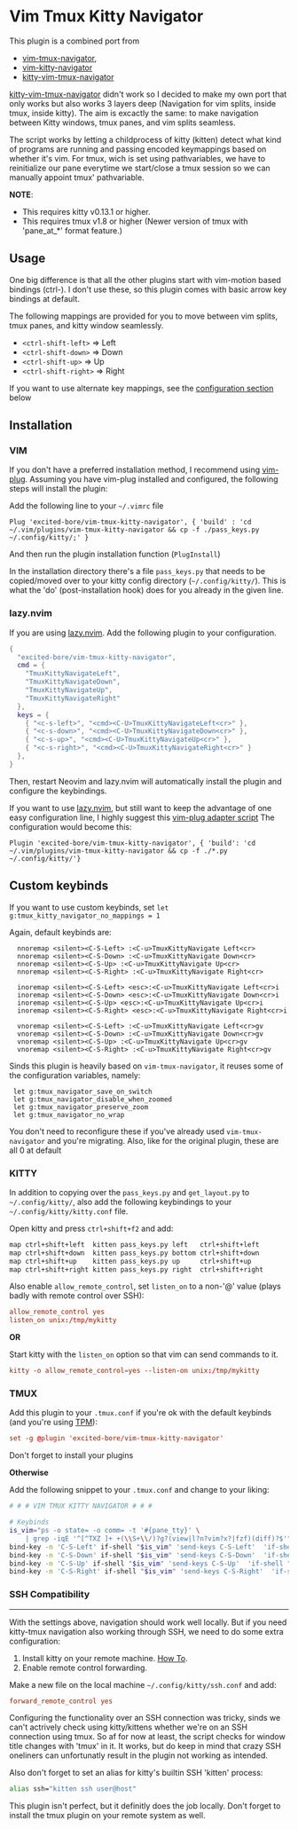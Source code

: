 Vim Tmux Kitty Navigator
==================

This plugin is a combined port from
- [vim-tmux-navigator](https://github.com/knubie/vim-kitty-navigator), 
- [vim-kitty-navigator](https://github.com/knubie/vim-kitty-navigator)
- [kitty-vim-tmux-navigator](https://github.com/knubie/vim-kitty-navigator)

[kitty-vim-tmux-navigator](https://github.com/knubie/vim-kitty-navigator) didn't work so I decided to make my own port that only works but also works 3 layers deep (Navigation for vim splits, inside tmux, inside kitty). 
The aim is excactly the same: to make navigation between Kitty windows, tmux panes, and vim splits seamless. 

The script works by letting a childprocess of kitty (kitten) detect what kind of programs are running and passing encoded keymappings based on whether it's vim. 
For tmux, wich is set using pathvariables, we have to reinitialize our pane everytime we start/close a tmux session so we can manually appoint tmux' pathvariable.


**NOTE**:
- This requires kitty v0.13.1 or higher.
- This requires tmux v1.8 or higher (Newer version of tmux with 'pane_at_*' format feature.)

Usage
-----

One big difference is that all the other plugins start with vim-motion based bindings (ctrl-).
I don't use these, so this plugin comes with basic arrow key bindings at default.

The following mappings are provided for you to move between
vim splits, tmux panes, and kitty window seamlessly.

- `<ctrl-shift-left>` => Left
- `<ctrl-shift-down>` => Down
- `<ctrl-shift-up>` => Up
- `<ctrl-shift-right>` => Right

If you want to use alternate key mappings, see the [configuration section](#custom-keybinds) below

Installation
------------

### VIM

If you don't have a preferred installation method, I recommend using [vim-plug](https://github.com/junegunn/vim-plug).
Assuming you have vim-plug installed and configured, the following steps will
install the plugin:

Add the following line to your `~/.vimrc` file

```vim
Plug 'excited-bore/vim-tmux-kitty-navigator', { 'build' : 'cd ~/.vim/plugins/vim-tmux-kitty-navigator && cp -f ./pass_keys.py ~/.config/kitty/;' }
```
And then run the plugin installation function (`PlugInstall`)

In the installation directory there's a file `pass_keys.py` that needs to be copied/moved over to your kitty config directory (`~/.config/kitty/`). This is what the 'do' (post-installation hook) does for you already in the given line.

### lazy.nvim

If you are using [lazy.nvim](https://github.com/folke/lazy.nvim). Add the following plugin to your configuration.

```lua
{
  "excited-bore/vim-tmux-kitty-navigator",
  cmd = {
    "TmuxKittyNavigateLeft",
    "TmuxKittyNavigateDown",
    "TmuxKittyNavigateUp",
    "TmuxKittyNavigateRight"
  },
  keys = {
    { "<c-s-left>", "<cmd><C-U>TmuxKittyNavigateLeft<cr>" },
    { "<c-s-down>", "<cmd><C-U>TmuxKittyNavigateDown<cr>" },
    { "<c-s-up>", "<cmd><C-U>TmuxKittyNavigateUp<cr>" },
    { "<c-s-right>", "<cmd><C-U>TmuxKittyNavigateRight<cr>" }
  },
}
```

Then, restart Neovim and lazy.nvim will automatically install the plugin and configure the keybindings.

If you want to use [lazy.nvim](https://github.com/folke/lazy.nvim), but still want to keep the advantage of one easy configuration line, I highly suggest this [vim-plug adapter script](https://gist.github.com/BlueDrink9/474b150c44d41b80934990c0acfb00be)
The configuration would become this:

```vim
Plugin 'excited-bore/vim-tmux-kitty-navigator', { 'build': 'cd ~/.vim/plugins/vim-tmux-kitty-navigator && cp -f ./*.py ~/.config/kitty/'}
```

## Custom keybinds

If you want to use custom keybinds, set `let g:tmux_kitty_navigator_no_mappings = 1`

Again, default keybinds are:

```vim
  nnoremap <silent><C-S-Left> :<C-u>TmuxKittyNavigate Left<cr>
  nnoremap <silent><C-S-Down> :<C-u>TmuxKittyNavigate Down<cr>
  nnoremap <silent><C-S-Up> :<C-u>TmuxKittyNavigate Up<cr>
  nnoremap <silent><C-S-Right> :<C-u>TmuxKittyNavigate Right<cr>

  inoremap <silent><C-S-Left> <esc>:<C-u>TmuxKittyNavigate Left<cr>i
  inoremap <silent><C-S-Down> <esc>:<C-u>TmuxKittyNavigate Down<cr>i
  inoremap <silent><C-S-Up> <esc>:<C-u>TmuxKittyNavigate Up<cr>i
  inoremap <silent><C-S-Right> <esc>:<C-u>TmuxKittyNavigate Right<cr>i

  vnoremap <silent><C-S-Left> :<C-u>TmuxKittyNavigate Left<cr>gv
  vnoremap <silent><C-S-Down> :<C-u>TmuxKittyNavigate Down<cr>gv
  vnoremap <silent><C-S-Up> :<C-u>TmuxKittyNavigate Up<cr>gv
  vnoremap <silent><C-S-Right> :<C-u>TmuxKittyNavigate Right<cr>gv
```

Sinds this plugin is heavily based on `vim-tmux-navigator`, it reuses some of the configuration variables, namely:

```vim
 let g:tmux_navigator_save_on_switch
 let g:tmux_navigator_disable_when_zoomed
 let g:tmux_navigator_preserve_zoom
 let g:tmux_navigator_no_wrap
```
You don't need to reconfigure these if you've already used `vim-tmux-navigator` and you're migrating.
Also, like for the original plugin, these are all 0 at default

### KITTY

In addition to copying over the `pass_keys.py` and `get_layout.py` to `~/.config/kitty/`, also add the following keybindings to your `~/.config/kitty/kitty.conf` file.

Open kitty and press `ctrl+shift+f2` and add:

```sh
map ctrl+shift+left  kitten pass_keys.py left   ctrl+shift+left
map ctrl+shift+down  kitten pass_keys.py bottom ctrl+shift+down
map ctrl+shift+up    kitten pass_keys.py up     ctrl+shift+up
map ctrl+shift+right kitten pass_keys.py right  ctrl+shift+right
```

Also enable `allow_remote_control`, set `listen_on` to a non-'@' value (plays badly with remote control over SSH): 

```conf
allow_remote_control yes
listen_on unix:/tmp/mykitty
```

**OR**

Start kitty with the `listen_on` option so that vim can send commands to it.

```conf
kitty -o allow_remote_control=yes --listen-on unix:/tmp/mykitty
```

### TMUX

Add this plugin to your `.tmux.conf` if you're ok with the default keybinds (and you're using [TPM](https://github.com/tmux-plugins/tpm)):

```conf
set -g @plugin 'excited-bore/vim-tmux-kitty-navigator'
```
Don't forget to install your plugins

**Otherwise**

Add the following snippet to your `.tmux.conf` and change to your liking:

```sh
# # # VIM TMUX KITTY NAVIGATOR # # #

# Keybinds
is_vim="ps -o state= -o comm= -t '#{pane_tty}' \
    | grep -iqE '^[^TXZ ]+ +(\\S+\\/)?g?(view|l?n?vim?x?|fzf)(diff)?$'"
bind-key -n 'C-S-Left' if-shell "$is_vim" 'send-keys C-S-Left'  'if-shell "[ #{pane_at_left} != 1 ]" "select-pane -L" "run '"'kitten @focus-window --match neighbor:left || true'"'"'
bind-key -n 'C-S-Down' if-shell "$is_vim" 'send-keys C-S-Down'  'if-shell "[ #{pane_at_bottom} != 1 ]" "select-pane -D" "run '"'kitten @focus-window --match neighbor:bottom || true'"'"'
bind-key -n 'C-S-Up' if-shell "$is_vim" 'send-keys C-S-Up'  'if-shell "[ #{pane_at_top} != 1 ]" "select-pane -U" "run '"'kitten @focus-window --match neighbor:top || true'"'"'
bind-key -n 'C-S-Right' if-shell "$is_vim" 'send-keys C-S-Right'  'if-shell "[ #{pane_at_right} != 1 ]" "select-pane -R" "run '"'kitten @focus-window --match neighbor:right || true'"'"' 
```

### SSH Compatibility
-----------------

With the settings above, navigation should work well locally. But if you need kitty-tmux navigation also working through SSH, we need to do some extra configuration:

1. Install kitty on your remote machine. [How To](https://sw.kovidgoyal.net/kitty/binary.html?highlight=install).
2. Enable remote control forwarding.

Make a new file on the local machine `~/.config/kitty/ssh.conf` and add:

```conf
forward_remote_control yes 
```
Configuring the functionality over an SSH connection was tricky, sinds we can't actrively check using kitty/kittens whether we're on an SSH connection using tmux. So af for now at least, the script checks for window title changes with 'tmux' in it. It works, but do keep in mind that crazy SSH oneliners can unfortunatly result in the plugin not working as intended.

Also don't forget to set an alias for kitty's builtin SSH 'kitten' process:

```sh
alias ssh="kitten ssh user@host"
```

This plugin isn't perfect, but it definitly does the job locally. 
Don't forget to install the tmux plugin on your remote system as well. 
